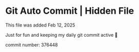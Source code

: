# Git Auto Commit | Hidden File

This file was added Feb 12, 2025

Just for fun and keeping my daily git commit active 🤪

commit number: 376448
